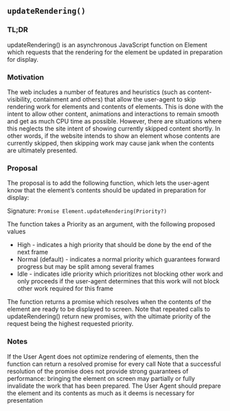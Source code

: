 ## `updateRendering()`

### TL;DR
updateRendering() is an asynchronous JavaScript function on Element which
requests that the rendering for the element be updated in preparation for
display.

### Motivation
The web includes a number of features and heuristics (such as
content-visibility, containment and others) that allow the user-agent to skip
rendering work for elements and contents of elements. This is done with the
intent to allow other content, animations and interactions to remain smooth and
get as much CPU time as possible. However, there are situations where this
neglects the site intent of showing currently skipped content shortly. In other
words, if the website intends to show an element whose contents are currently
skipped, then skipping work may cause jank when the contents are ultimately
presented.

### Proposal
The proposal is to add the following function, which lets the user-agent know
that the element’s contents should be updated in preparation for display:

Signature: `Promise Element.updateRendering(Priority?)`

The function takes a Priority as an argument, with the following proposed values

* High - indicates a high priority that should be done by the end of the next frame
* Normal (default) - indicates a normal priority which guarantees forward progress but may be split among several frames
* Idle - indicates idle priority which prioritizes not blocking other work and only proceeds if the user-agent determines that this work will not block other work required for this frame

The function returns a promise which resolves when the contents of the element
are ready to be displayed to screen.  Note that repeated calls to
updateRendering() return new promises, with the ultimate priority of the
request being the highest requested priority.

### Notes
If the User Agent does not optimize rendering of elements, then the
function can return a resolved promise for every call Note that a successful
resolution of the promise does not provide strong guarantees of performance:
bringing the element on screen may partially or fully invalidate the work that
has been prepared.  The User Agent should prepare the element and its contents
as much as it deems is necessary for presentation


